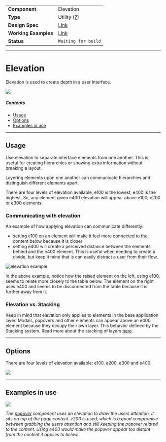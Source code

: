 |                      |                                                             |
| -------------------- | ----------------------------------------------------------- |
| **Component**        | Elevation                                                   |
| **Type**             | Utility ([?](http://atomicdesign.bradfrost.com/chapter-2/)) |
| **Design Spec**      | [Link](https://codepen.io/j_cpr/pen/oOBLMp)                 |
| **Working Examples** | [Link](https://ui.dhis2.nu/demo/?path=/story/helpers-css-variables--all-variables)                                                  |
| **Status**           | `Waiting for build`                                         |

---

# Elevation

Elevation is used to create depth in a user interface.

![](../images/elevation.png)

##### Contents

- [Usage](#usage)
- [Options](#options)
- [Examples in use](#examples-in-use)

---

## Usage

Use elevation to separate interface elements from one another. This is useful for creating hierarchies or showing extra information without breaking a layout.

Layering elements upon one another can communicate hierarchies and distinguish different elements apart.

There are four levels of elevation available, e100 is the lowest, e400 is the highest. So, any element given e400 elevation will appear above e100, e200 or e300 elements.

### Communicating with elevation

An example of how applying elevation can communicate differently:

- setting e100 on an element will make it feel more connected to the content below because it is closer
- setting e400 will create a perceived distance between the elements behind and the e400 element. This is useful when needing to create a divide, but keep it mind that is can easily distract a user from their flow.

![elevation example](../images/elevation-illu.png)

In the above example, notice how the raised element on the left, using e100, seems to relate more closely to the table below. The element on the right uses e400 and seems to be disconnected from the table because it is further away from it.

### Elevation vs. Stacking

Keep in mind that elevation only applies to elements in the base application layer. Modals, popovers and other elements can appear above an e400 element because they occupy their own layer. This behavior defined by the Stacking system. Read more about the stacking of layers [here](../principles/layout.md).

---

## Options

There are four levels of elevation available: e100, e200, e300 and e400.

![](../images/elevation.png)

---

## Examples in use

![](../images/elevation-example.png)

_The [popover](../molecules/popover.md) component uses an elevation to draw the users attention, it sits on top of the page content. e200 is used, which is a good compromise between grabbing the users attention and still keeping the popover related to the content. Using e400 would make the popover appear too distant from the content it applies to below._
